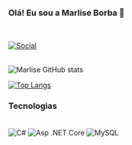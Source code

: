 ### Olá! Eu sou a Marlise Borba 👋

<br>

[![Social](https://img.shields.io/badge/LinkedIn-0077B5?style=for-the-badge&logo=linkedin&logoColor=white)](https://www.linkedin.com/in/marlise-borba/)
<br><br>

![Marlise GitHub stats](https://github-readme-stats-marliseborba.vercel.app/api?username=marliseborba&theme=jolly&show_icons=true&hide=stars&hide_rank=true&include_all_commits=true&bg_color=DEG,00000000,2b1544)

[![Top Langs](https://github-readme-stats-marliseborba.vercel.app/api/top-langs/?username=marliseborba&langs_count=20&theme=jolly&bg_color=DEG,00000000,2b1544&layout=compact)](https://github.com/marliseborba/github-readme-stats)
<br>

### Tecnologias

<div style="display: inline_block"><br/>
<img align="center" alt="C#" src="https://img.shields.io/badge/C%23-239120?style=for-the-badge&logo=c-sharp&logoColor=white" />
<img align="center" alt="Asp .NET Core" src="https://img.shields.io/badge/ASP.NET Core-5C2D91?style=for-the-badge&logo=.net&logoColor=white" />
<img align="center" alt="MySQL" src="https://img.shields.io/badge/MySQL-005C84?style=for-the-badge&logo=mysql&logoColor=white" />

</div>

<!--
**marliseborba/marliseborba** is a ✨ _special_ ✨ repository because its `README.md` (this file) appears on your GitHub profile.

Here are some ideas to get you started:

- 🔭 I’m currently working on ...
- 🌱 I’m currently learning ...
- 👯 I’m looking to collaborate on ...
- 🤔 I’m looking for help with ...
- 💬 Ask me about ...
- 📫 How to reach me: ...
- 😄 Pronouns: ...
- ⚡ Fun fact: ...
-->
